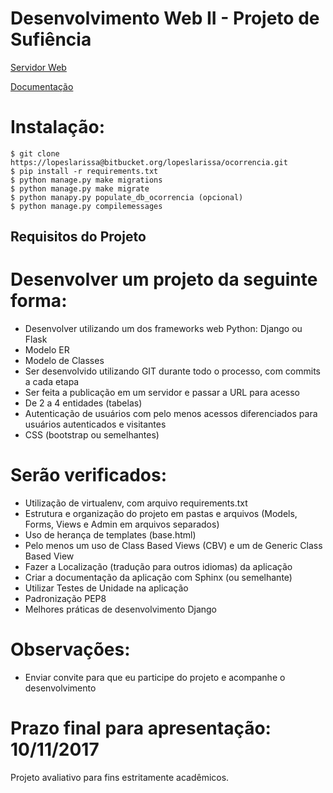 # Desenvolvimento Web II - Projeto de Sufiência 

[Servidor Web](http://lopes.pythonanywhere.com/)

[Documentação](http://ocorrencia.readthedocs.io/pt/latest/index.html)  


# Instalação:
	$ git clone https://lopeslarissa@bitbucket.org/lopeslarissa/ocorrencia.git
	$ pip install -r requirements.txt
	$ python manage.py make migrations
	$ python manage.py make migrate
	$ python manapy.py populate_db_ocorrencia (opcional)
	$ python manage.py compilemessages 
	
## Requisitos do Projeto

# Desenvolver um projeto da seguinte forma:
- Desenvolver utilizando um dos frameworks web Python: Django ou Flask
- Modelo ER 
- Modelo de Classes
- Ser desenvolvido utilizando GIT durante todo o processo, com commits a cada etapa 
- Ser feita a publicação em um servidor e passar a URL para acesso
- De 2 a 4 entidades (tabelas)
- Autenticação de usuários com pelo menos acessos diferenciados para usuários autenticados e visitantes
- CSS (bootstrap ou semelhantes) 

# Serão verificados:
- Utilização de virtualenv, com arquivo requirements.txt
- Estrutura e organização do projeto em pastas e arquivos (Models, Forms, Views e Admin em arquivos separados)
- Uso de herança de templates (base.html)
- Pelo menos um uso de Class Based Views (CBV) e um de Generic Class Based View
- Fazer a Localização (tradução para outros idiomas) da aplicação
- Criar a documentação da aplicação com Sphinx (ou semelhante)
- Utilizar Testes de Unidade na aplicação
- Padronização PEP8
- Melhores práticas de desenvolvimento Django

# Observações:
- Enviar convite para que eu participe do projeto e acompanhe o desenvolvimento

# Prazo final para apresentação: 10/11/2017


Projeto avaliativo para fins estritamente acadêmicos.


